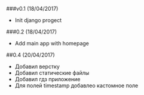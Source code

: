 ###v0.1 (18/04/2017)
+ Init django progect

###0.2 (18/04/2017)
+ Add main app with homepage

##0.4 (20/04/2017)
+ Добавил верстку 
+ Добавил статические файлы
+ Добавил гдз приложение
+ Для полей timestamp добавлео кастомное поле
